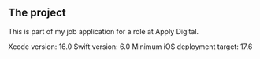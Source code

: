 ## The project

This is part of my job application for a role at Apply Digital.

Xcode version: 16.0
Swift version: 6.0
Minimum iOS deployment target: 17.6
